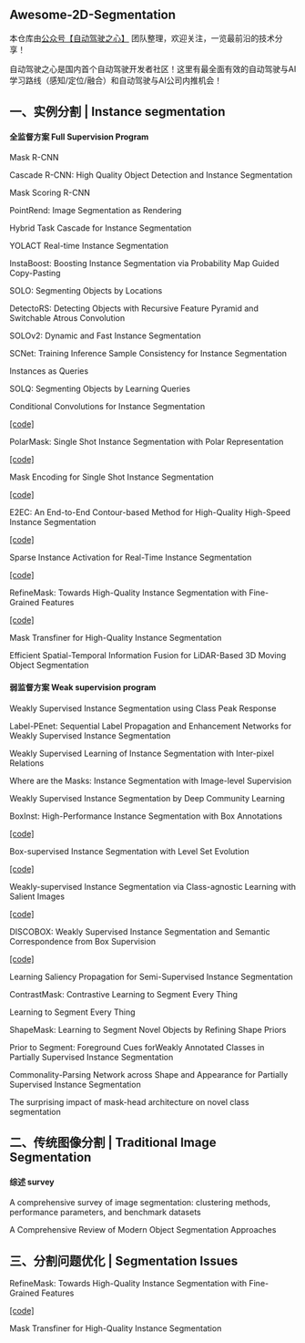 ## Awesome-2D-Segmentation

本仓库由[公众号【自动驾驶之心】](https://mp.weixin.qq.com/s?__biz=Mzg2NzUxNTU1OA==&mid=2247542481&idx=1&sn=c6d8609491a128233c3c3b91d68d22a6&chksm=ceb80b18f9cf820e789efd75947633aec9d2f1e8b58c29e5051c05a64b21ae63c244d54886a1&token=11182364&lang=zh_CN#rd) 团队整理，欢迎关注，一览最前沿的技术分享！

自动驾驶之心是国内首个自动驾驶开发者社区！这里有最全面有效的自动驾驶与AI学习路线（感知/定位/融合）和自动驾驶与AI公司内推机会！

## 一、实例分割 | Instance segmentation

#### 全监督方案  Full Supervision Program

Mask R-CNN

Cascade R-CNN: High Quality Object Detection and Instance Segmentation

Mask Scoring R-CNN

PointRend: Image Segmentation as Rendering

Hybrid Task Cascade for Instance Segmentation

YOLACT Real-time Instance Segmentation

InstaBoost: Boosting Instance Segmentation via Probability Map Guided Copy-Pasting

SOLO: Segmenting Objects by Locations

DetectoRS: Detecting Objects with Recursive Feature Pyramid and Switchable Atrous Convolution

SOLOv2: Dynamic and Fast Instance Segmentation

SCNet: Training Inference Sample Consistency for Instance Segmentation

Instances as Queries

SOLQ: Segmenting Objects by Learning Queries

Conditional Convolutions for Instance Segmentation

[[code]](https://github.com/aim-uofa/AdelaiDet)

PolarMask: Single Shot Instance Segmentation with Polar Representation

[[code]](https://github.com/xieenze/PolarMask)

Mask Encoding for Single Shot Instance Segmentation

[[code]](https://github.com/aim-uofa/AdelaiDet)

E2EC: An End-to-End Contour-based Method for High-Quality High-Speed Instance Segmentation

[[code]](https://github.com/zhang-tao-whu/e2ec)

Sparse Instance Activation for Real-Time Instance Segmentation

[[code]](https://github.com/hustvl/SparseInst)

RefineMask: Towards High-Quality Instance Segmentation with Fine-Grained Features

[[code]](https://github.com/zhanggang001/RefineMask)

Mask Transfiner for High-Quality Instance Segmentation

Efficient Spatial-Temporal Information Fusion for LiDAR-Based 3D Moving Object Segmentation

#### 弱监督方案 Weak supervision program

Weakly Supervised Instance Segmentation using Class Peak Response 

Label-PEnet: Sequential Label Propagation and Enhancement Networks for Weakly Supervised Instance Segmentation 

Weakly Supervised Learning of Instance Segmentation with Inter-pixel Relations 

Where are the Masks: Instance Segmentation with Image-level Supervision 

Weakly Supervised Instance Segmentation by Deep Community Learning

BoxInst: High-Performance Instance Segmentation with Box Annotations

[[code]]()

Box-supervised Instance Segmentation with Level Set Evolution

[[code]](https://github.com/LiWentomng/boxlevelset)

Weakly-supervised Instance Segmentation via Class-agnostic Learning with Salient Images

[[code]](https://github.com/hustvl/BoxCaseg)

DISCOBOX: Weakly Supervised Instance Segmentation and Semantic Correspondence from Box Supervision

[[code]](https://github.com/nvlabs/discobox)

Learning Saliency Propagation for Semi-Supervised Instance Segmentation

ContrastMask: Contrastive Learning to Segment Every Thing 

Learning to Segment Every Thing 

ShapeMask: Learning to Segment Novel Objects by Refining Shape Priors 

Prior to Segment: Foreground Cues forWeakly Annotated Classes in Partially Supervised Instance Segmentation 

Commonality-Parsing Network across Shape and Appearance for Partially Supervised Instance Segmentation 

The surprising impact of mask-head architecture on novel class segmentation



## 二、传统图像分割 | Traditional Image Segmentation

#### 综述 survey

A comprehensive survey of image segmentation: clustering methods, performance parameters, and benchmark datasets

A Comprehensive Review of Modern Object Segmentation Approaches

## 三、**分割问题优化**  | Segmentation Issues

RefineMask: Towards High-Quality Instance Segmentation with Fine-Grained Features

[[code]](https://github.com/zhanggang001/RefineMask)

Mask Transfiner for High-Quality Instance Segmentation